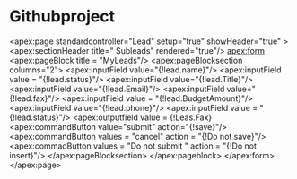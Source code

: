 # Githubproject
<apex:page standardcontroller="Lead" setup="true" showHeader="true"  >
   <apex:sectionHeader title=" Subleads" rendered="true"/>
    <apex:form>
    <apex:pageBlock title = "MyLeads"/>
       <apex:pageBlocksection columns="2">
         <apex:inputField value="{!lead.name}"/>
            <apex:inputField value = "{!lead.status}"/>
             <apex:inputField value="{!lead.Title}"/> 
              <apex:inputField value="{!lead.Email}"/>
                <apex:inputField value="{!lead.fax}"/>
                <apex:inputField value = "{!lead.BudgetAmount}"/>
                  <apex:inputField value="{!lead.phone}"/>
                  <apex:inputField value = "{!lead.status}"/>
                  <apex:outputfield value = {!Leas.Fax}
                     <apex:commandButton value="submit" action="{!save}"/>
                     <apex:commandButton values = "cancel" action = "{!Do not save}"/>
                     <apex:commadButton values = "Do not submit " action = "{!Do not insert}"/>
             </apex:pageBlocksection>
         </apex:pageblock>
  </apex:form>
 </apex:page>
